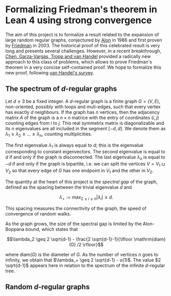 # Formalizing Friedman's theorem in Lean 4 using strong convergence

The aim of this project is to formalize a result related to the expansion of large random regular graphs, conjectured by [Alon](https://link.springer.com/article/10.1007/BF02579166) in 1986 and first proven by [Friedman](https://dl.acm.org/doi/10.1145/780542.780646) in 2003. The historical proof of this celebrated result is very long and presents several challenges. However, in a recent breakthrough, [Chen, Garza-Vargas, Tropp and van Handel](https://arxiv.org/abs/2405.16026) provided a radically new approach to this class of problems, which allows to prove Friedman's theorem in a very concise self-contained proof. We hope to formalize this new proof, following [van Handel's survey](https://web.math.princeton.edu/~rvan/cdm250630.pdf).

## The spectrum of $d$-regular graphs

Let $d \geq 3$ be a fixed integer. A $d$-regular graph is a finite graph $G=(V,E)$, non-oriented, possibly with loops and muli-edges, such that every vertex has exactly $d$ neighbours. If the graph has $n$ vertices, then the adjacency matrix $A$ of the graph is a $n \times n$ matrice with the entry of coordinates $(i,j)$ counting edges from $i$ to $j$. This real symmetrix matrix is diagonalizable and its $n$ eigenvalues are all included in the segment $[-d,d]$. We denote them as $\lambda_1 \geq \lambda_2 \geq \ldots \geq \lambda_n$, counting multiplicities.

The first eigenvalue $\lambda_1$ is always equal to $d$; this is the eigenvalue corresponding to constant eigenvectors. The second eigenvalue is equal to $d$ if and only if the graph is disconnected. The last eigenvalue $\lambda_n$ is equal to $-d$ if and only if the graph is bipartite, i.e. we can split the vertices $V = V_1 \sqcup V_2$ so that every edge of $G$ has one endpoint in $V_1$ and the other in $V_2$.

The quantity at the heart of this project is the *spectral gap* of the graph, defined as the spacing between the trivial eigenvalue $d$ and
```math
\lambda_+ := \max_{2 \leq i \leq n} |\lambda_i| \leq d.
```
This spacing measures the connectivity of the graph, the speed of convergence of random walks.

As the graph grows, the size of the spectral gap is limited by the Alon-Boppana bound, which states that
```math
\lambda_2 \geq 2 \sqrt{d-1} - \frac{2 \sqrt{d-1}-1}{\lfloor \mathrm{diam}(G) /2 \rfloor}
```
where $\mathrm{diam}(G)$ is the diameter of $G$. As the number of vertices $n$ goes to infinity, we obtain that $\lambda_+ \geq 2 \sqrt{d-1} - o(1)$. The value $2 \sqrt{d-1}$ appears here in relation to the spectrum of the infinite $d$-regular tree.

## Random $d$-regular graphs

